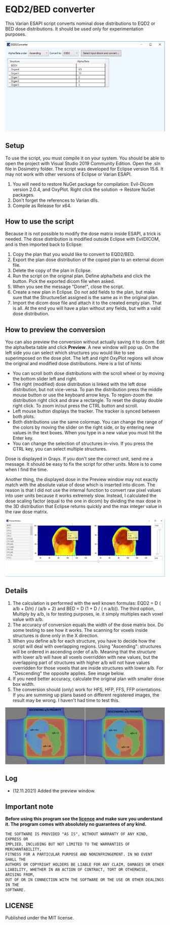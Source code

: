 # EQD2/BED converter
This Varian ESAPI script converts nominal dose distributions to EQD2 or BED dose distributions. It should be used only for experimentation purposes.

![image](image_asc2.png)

## Setup

To use the script, you must compile it on your system. You should be able to open the project with Visual Studio 2019 Community Edition. Open the .sln file in Dosimetry folder. 
The script was developed for Eclipse version 15.6. It may not work with other versions of Eclipse or Varian ESAPI.

1. You will need to restore NuGet package for compilation: Evil-Dicom version 2.0.4, and OxyPlot. Right click the solution -> Restore NuGet packages.
2. Don't forget the references to Varian dlls.
3. Compile as Release for x64.

## How to use the script

Because it is not possible to modify the dose matrix inside ESAPI, a trick is needed. The dose distribution is modified outside Eclipse with EvilDICOM, and is then imported back to Eclipse:

1. Copy the plan that you would like to convert to EQD2/BED. 
2. Export the plan dose distribution of the copied plan to an external dicom file.
3. Delete the copy of the plan in Eclipse.
4. Run the script on the original plan. Define alpha/beta and click the button. Pick the exported dicom file when asked.
5. When you see the message "Done!", close the script.
6. Create a new plan in Eclipse. Do not add fields to the plan, but make sure that the StructureSet assigned is the same as in the original plan.
7. Import the dicom dose file and attach it to the created empty plan. That is all. At the end you will have a plan without any fields, but with a valid dose distribution.

## How to preview the conversion

You can also preview the conversion without actually saving it to dicom. Edit the alpha/beta table and click **Preview**. A new window will pop up. On the left side you can select which structures you would like to see superimposed on the dose plot. The left and right OxyPlot regions will show the original and modified dose distributions. Here is a list of hints:

* You can scroll both dose distributions with the scroll wheel or by moving the bottom slider left and right.
* The right (modified) dose distribution is linked with the left dose distribution, but not vice-versa. To pan the distribution press the middle mouse button or use the keyboard arrow keys. To region-zoom the distribution right click and draw a rectangle. To reset the display double right click. To zoom in/out press the CTRL button and scroll.
* Left mouse button displays the tracker. The tracker is synced between both plots.
* Both distributions use the same colormap. You can change the range of the colors by moving the slider on the right side, or by entering new values in the text boxes. When you type in a new value you must hit the Enter key.
* You can change the selection of structures in-vivo. If you press the CTRL key, you can select multiple structures.

Dose is displayed in Grays. If you don't see the correct unit, send me a message. It should be easy to fix the script for other units. More is to come when I find the time.

Another thing, the displayed dose in the Preview window may not exactly match with the absolute value of dose which is inserted into dicom. The reason is that I did not use the internal function to convert raw pixel values into user units because it works extremely slow. Instead, I calculated the dose scaling factor (equal to the one in dicom) by dividing the max dose in the 3D distribution that Eclipse returns quickly and the max integer value in the raw dose matrix. 

![image](image_asc3.png)


## Details

1. The calculation is performed with the well known formulas: EQD2 = D ( a/b + D/n) / (a/b + 2) and BED = D (1 + D / ( n a/b)). The third option, Multiply by a/b, is for testing purposes, ie. it simply multiples each voxel value with a/b.
2. The accuracy of conversion equals the width of the dose matrix box. Do some testing to see how it works. The scanning for voxels inside structures is done only in the X direction.
3. When you define a/b for each structure, you have to decide how the script will deal with overlapping regions. Using "Ascending": structures will be ordered in ascending order of a/b. Meaning that the structure with lower a/b will have all voxels overridden with new values, but the overlapping part of structures with higher a/b will not have values overridden for those voxels that are inside structures with lower a/b. For "Descending" the opposite applies. See image below.
4. If you need better accuracy, calculate the original plan with smaller dose box width.
5. The conversion should (only) work for HFS, HFP, FFS, FFP orientations. If you are summing up plans based on different registered images, the result may be wrong. I haven't had time to test this.


![image](image_asc.png)


## Log

* (12.11.2021) Added the preview window.


## Important note

**Before using this program see the [licence](https://github.com/brjdenis/VarianESAPI-EQD2Converter/blob/master/LICENSE) and make sure you understand it. The program comes with absolutely no guarantees of any kind.**

```
THE SOFTWARE IS PROVIDED "AS IS", WITHOUT WARRANTY OF ANY KIND, EXPRESS OR
IMPLIED, INCLUDING BUT NOT LIMITED TO THE WARRANTIES OF MERCHANTABILITY,
FITNESS FOR A PARTICULAR PURPOSE AND NONINFRINGEMENT. IN NO EVENT SHALL THE
AUTHORS OR COPYRIGHT HOLDERS BE LIABLE FOR ANY CLAIM, DAMAGES OR OTHER
LIABILITY, WHETHER IN AN ACTION OF CONTRACT, TORT OR OTHERWISE, ARISING FROM,
OUT OF OR IN CONNECTION WITH THE SOFTWARE OR THE USE OR OTHER DEALINGS IN THE
SOFTWARE.
```


## LICENSE

Published under the MIT license. 